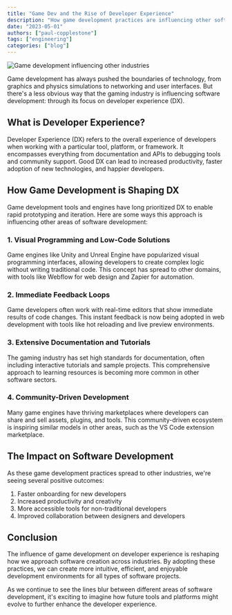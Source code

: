 ```yaml
---
title: "Game Dev and the Rise of Developer Experience"
description: "How game development practices are influencing other software industries"
date: "2023-05-01"
authors: ["paul-copplestone"]
tags: ["engineering"]
categories: ["blog"]
---
```


![Game development influencing other industries](/images/blog/game-dev-and-dx/game-dev-dx-header.jpg)

Game development has always pushed the boundaries of technology, from graphics and physics simulations to networking and user interfaces. But there's a less obvious way that the gaming industry is influencing software development: through its focus on developer experience (DX).

## What is Developer Experience?

Developer Experience (DX) refers to the overall experience of developers when working with a particular tool, platform, or framework. It encompasses everything from documentation and APIs to debugging tools and community support. Good DX can lead to increased productivity, faster adoption of new technologies, and happier developers.

## How Game Development is Shaping DX

Game development tools and engines have long prioritized DX to enable rapid prototyping and iteration. Here are some ways this approach is influencing other areas of software development:

### 1. Visual Programming and Low-Code Solutions

Game engines like Unity and Unreal Engine have popularized visual programming interfaces, allowing developers to create complex logic without writing traditional code. This concept has spread to other domains, with tools like Webflow for web design and Zapier for automation.

### 2. Immediate Feedback Loops

Game developers often work with real-time editors that show immediate results of code changes. This instant feedback is now being adopted in web development with tools like hot reloading and live preview environments.

### 3. Extensive Documentation and Tutorials

The gaming industry has set high standards for documentation, often including interactive tutorials and sample projects. This comprehensive approach to learning resources is becoming more common in other software sectors.

### 4. Community-Driven Development

Many game engines have thriving marketplaces where developers can share and sell assets, plugins, and tools. This community-driven ecosystem is inspiring similar models in other areas, such as the VS Code extension marketplace.

## The Impact on Software Development

As these game development practices spread to other industries, we're seeing several positive outcomes:

1. Faster onboarding for new developers
2. Increased productivity and creativity
3. More accessible tools for non-traditional developers
4. Improved collaboration between designers and developers

## Conclusion

The influence of game development on developer experience is reshaping how we approach software creation across industries. By adopting these practices, we can create more intuitive, efficient, and enjoyable development environments for all types of software projects.

As we continue to see the lines blur between different areas of software development, it's exciting to imagine how future tools and platforms might evolve to further enhance the developer experience.